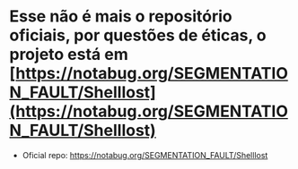 # Esse não é mais o repositório oficiais, por questões de éticas, o projeto está em [https://notabug.org/SEGMENTATION_FAULT/Shelllost](https://notabug.org/SEGMENTATION_FAULT/Shelllost)
* Oficial repo: https://notabug.org/SEGMENTATION_FAULT/Shelllost
